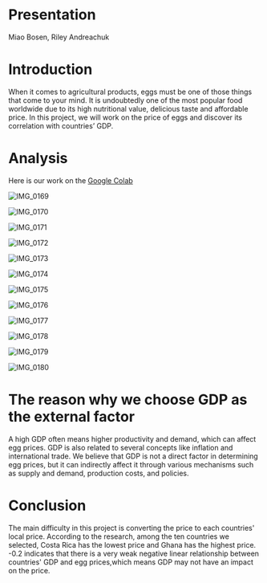 # Presentation
Miao Bosen, Riley Andreachuk



# Introduction
When it comes to agricultural products, eggs must be one of those things that come to your mind. It is undoubtedly one of the most popular food worldwide due to its high nutritional value, delicious taste and affordable price. In this project, we will work on the price of eggs and discover its correlation with countries’ GDP.


# Analysis
Here is our work on the [Google Colab](Presentation.ipynb)

![IMG_0169](IMG_0169.png)

![IMG_0170](IMG_0170.png)

![IMG_0171](IMG_0171.png)

![IMG_0172](IMG_0172.png)

![IMG_0173](IMG_0173.png)

![IMG_0174](IMG_0174.png)

![IMG_0175](IMG_0175.png)

![IMG_0176](IMG_0176.png)

![IMG_0177](IMG_0177.png)

![IMG_0178](IMG_0178.png)

![IMG_0179](IMG_0179.png)

![IMG_0180](IMG_0180.png)





# The reason why we choose GDP as the external factor
A high GDP often means higher productivity and demand, which can affect egg prices. GDP is also related to several concepts like inflation and international trade. We believe that GDP is not a direct factor in determining egg prices, but it can indirectly affect it through various mechanisms such as supply and demand, production costs, and policies.




# Conclusion
The main difficulty in this project is converting the price to each countries' local price.
According to the research, among the ten countries we selected, Costa Rica has the lowest price and Ghana has the highest price.
-0.2 indicates that there is a very weak negative linear relationship between countries' GDP and egg prices,which means GDP may not have an impact on the price.
